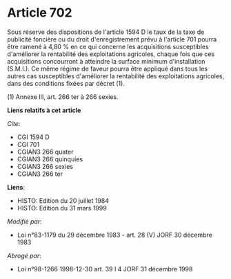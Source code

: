 # Article 702

Sous réserve des dispositions de l'article 1594 D le taux de la taxe de publicité foncière ou du droit d'enregistrement prévu
à l'article 701 pourra être ramené à 4,80 % en ce qui concerne les acquisitions susceptibles d'améliorer la rentabilité des
exploitations agricoles, chaque fois que ces acquisitions concourront à atteindre la surface minimum d'installation (S.M.I.).
Ce même régime de faveur pourra être appliqué dans tous les autres cas susceptibles d'améliorer la rentabilité des
exploitations agricoles, dans des conditions fixées par décret (1).

(1) Annexe III, art. 266 ter à 266 sexies.

**Liens relatifs à cet article**

_Cite_:

  - CGI 1594 D
  - CGI 701
  - CGIAN3 266 quater
  - CGIAN3 266 quinquies
  - CGIAN3 266 sexies
  - CGIAN3 266 ter

**Liens**:

  - HISTO: Edition du 20 juillet 1984
  - HISTO: Edition du 31 mars 1999

_Modifié par_:

  - Loi n°83-1179 du 29 décembre 1983 - art. 28 (V) JORF 30 décembre 1983

_Abrogé par_:

  - Loi n°98-1266 1998-12-30 art. 39 I 4 JORF 31 décembre 1998
